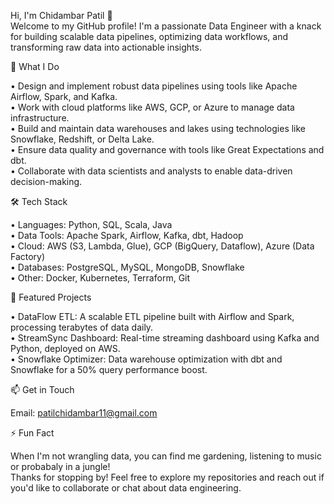 Hi, I'm Chidambar Patil 👋<br/>
Welcome to my GitHub profile! I'm a passionate Data Engineer with a knack for building scalable data pipelines, optimizing data workflows, and transforming raw data into actionable insights.

🔧 What I Do

•	Design and implement robust data pipelines using tools like Apache Airflow, Spark, and Kafka.<br/>
•	Work with cloud platforms like AWS, GCP, or Azure to manage data infrastructure.<br/>
•	Build and maintain data warehouses and lakes using technologies like Snowflake, Redshift, or Delta Lake.<br/>
•	Ensure data quality and governance with tools like Great Expectations and dbt.<br/>
•	Collaborate with data scientists and analysts to enable data-driven decision-making.

🛠️ Tech Stack

•	Languages: Python, SQL, Scala, Java <br/>
•	Data Tools: Apache Spark, Airflow, Kafka, dbt, Hadoop <br/>
•	Cloud: AWS (S3, Lambda, Glue), GCP (BigQuery, Dataflow), Azure (Data Factory) <br/>
•	Databases: PostgreSQL, MySQL, MongoDB, Snowflake <br/>
•	Other: Docker, Kubernetes, Terraform, Git



🌟 Featured Projects

•	DataFlow ETL: A scalable ETL pipeline built with Airflow and Spark, processing terabytes of data daily. <br/>
•	StreamSync Dashboard: Real-time streaming dashboard using Kafka and Python, deployed on AWS. <br/>
•	Snowflake Optimizer: Data warehouse optimization with dbt and Snowflake for a 50% query performance boost.
 

📫 Get in Touch

Email: patilchidambar11@gmail.com

⚡ Fun Fact

When I'm not wrangling data, you can find me gardening, listening to music or probabaly in a jungle!<br/>
Thanks for stopping by! Feel free to explore my repositories and reach out if you'd like to collaborate or chat about data engineering.

